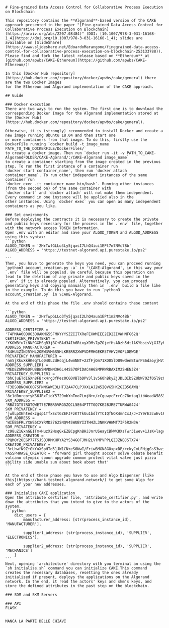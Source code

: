     # Fine-grained Data Access Control for Collaborative Process Execution on Blockchain

    This repository contains the **Algorand**-based version of the CAKE approach presented in the paper "[Fine-grained Data Access Control for
    Collaborative Process Execution on Blockchain](https://arxiv.org/abs/2207.08484)" (DOI: [10.1007/978-3-031-16168-1_4](https://doi.org/10.1007/978-3-031-16168-1_4); slides are available on [SlideShare](https://www.slideshare.net/EdoardoMarangone/finegrained-data-access-control-for-collaborative-process-execution-on-blockchain-253133788)). Please find and fork the latest release based on **Ethereum** at [github.com/apwbs/CAKE-Ethereum](https://github.com/apwbs/CAKE-Ethereum/)!

    In this [Docker Hub repository](https://hub.docker.com/repository/docker/apwbs/cake/general) there are the two Docker Images 
    for the Ethereum and Algorand implementation of the CAKE approach.

    ## Guide

    ### Docker execution
    There are two ways to run the system. The first one is to download the corresponding Docker Image for the Algorand implementation stored at the [Docker Hub](https://hub.docker.com/repository/docker/apwbs/cake/general).

    Otherwise, it is (strongly) recommended to install Docker and create a new image running Ubuntu 18.04 and then start one
    or more containers from that image. To do this, firstly use the DockerFile running `docker build -t image_name PATH_TO_THE_DOCKERFILE/DockerFiles/`
    to create a docker image. Then run `docker run -it -v PATH_TO_CAKE-AlgorandFOLDER/CAKE-Agorand/:/CAKE-Algorand image_name`
    to create a container starting from the image created in the previous step. To run the first instance of a container run
    `docker start container_name`, then run `docker attach container_name`. To run other independent instances of the same container run
    `docker exec -it container_name bin/bash`. Running other instances (from the second on) of the same container with 
    `docker start` and `docker attach` will not make them independent. Every command in one instance will be applied also in the
    other instances. Using `docker exec` you can open as many independent containers as you like.

    ### Set enviroments
    Before deploying the contracts it is necessary to create the private and public keys necessary for the process in the .`env` file, together with the network access TOKEN information.
    Open .env with an editor and save your ALGOD_TOKEN and ALGOD_ADDRESS using this syntax:
    ```python
    ALGOD_TOKEN = '2HrTwfGLLo3Ly5jqxsI7LhQ4iui1EPt7m7NVc7Bb'
    ALGOD_ADDRESS = 'https://testnet-algorand.api.purestake.io/ps2'

    ```
    Then, you have to generate the keys you need, you can proceed running `python3 account_creation.py -a` in '\CAKE-Algorand', in this way your `.env` file will be populad. Be careful because this operation can lead to the deletion of any private and public keys saved in the `.env` if it is already populed. Alternatively, you can proceed generating keys and copying manually then in `.env` build a file like in the example. To do this you have to run `python3 account_creation.py` in \CAKE-Algorand.

    At the end of this phase the file .env should contains these content

    ```python
    ALGOD_TOKEN = '2HrTwpGLLo3Ty5jqxsI2LhQ4aua1EPt1m2NVc4Bb'
    ALGOD_ADDRESS = 'https://testnet-algorand.api.purestake.io/ps2'

    ADDRESS_CERTIFIER = 'T4PMAA6ODUO3OUAKMG5SFMKYYYSZZIITXReFEXWMIEE2ED2ZIVWHNFG62Q'
    CERTIFIER_PRIVATEKEY = 'YKOWBfu7iNNPGXMSgR3jBC+BAd34Ih6RixyX9Ms7pZOjefHsADzh5dt1AKYbsisVjGJZyhE7xMUl7MQQmiD1lFbA=='
    ADDRESS_MANUFACTURER = 'S4HU4ZINJ5YHL2OBW3VM6S5HLKRSRR2XWPVDFMHGEKR5TVHV2VOFLOEWGE'
    PRIVATEKEY_MANUFACTURER = 'nmSjXkuXkHKeqTLq040L2dHcqjL4wmNNT+2ZfFjOm71XD05lDU9wdenBturPS6daoyjHV7PqMrDmIqPZ1PXVXA=='
    ADDRESS_SUPPLIER1 = 'MEDEZGMMSDFUBBWSMVDNN3HGL44SS7OPIDAC4H6SMPRWRBAXIM2SHEN3Z4'
    PRIVATEKEY_SUPPLIER1 = 'bhCjuETdIGXn8FBrx4rg3fPez0CGOVBlbDPVJl1v560hBkyZjJDLQIbSZUbW7OZfOSl9z0DALh/SY+NohBdDNQ=='
    ADDRESS_SUPPLIER2 = 'F3BSOBNOWCOO7SPNNKWWE3LHTJ2A47CLPJXXLAJ2W5IQVG5HK2GZB56AWQ'
    PRIVATEKEY_SUPPLIER2 = '8c1d0nreo+yKS6JRxTioY5729mbYnTno7LmjN+n/cCguwycFrrCc78ntaq1ibWeadA58S3pvdYE6t1EKm6dWjQ=='
    SKM_ADDRESS = 'RBA7GTS7RGTQWET7E7RBR5VRG5ZQCL5E64FTTTGQ7KE2BJRE7TURWWG424'
    SKM_PRIVATEKEY = 'jw0LpXEhtedkzgsp1TfxEctGZEFJFzKTTkUu1bdlYTCIQfNOX4mnCxJ/J+IY9rE3cwEv1PcLOczQ+omgpiT86Q=='
    SDM_ADDRESS =  'WIEBSFRLYXWE6CXYRMD2762SNQV4SWUBYI3TH4ZL3NKKVHWMT7IF5R2N3A'
    SDM_PRIVATEKEY = 'z98uZ1GxnGEITm+HuzX2HsqGxEZBCpgKnBHJJnrUSeayCBkWK8XsTwr3iwev+1JsK+lagcI3M/Mr21Sqnsyf0A=='s
    ADDRESS_CREATOR = 'PQMOY2OEGP77TSJSBJRMKHRYA2YS34GOFJMH2LVYMPVPPLQZJZNBJSTX74'
    CREATOR_PRIVATEKEY =  '3rLhwfN9Z+GkYuXSpHTd51JW1CN+eS0NwI/FriwBMGN8GOxpxDP/+ckyCmLFHjgGsS3wzipYfS32Y+r3rhlOWg=='
    PASSPHRASE_CREATOR = 'forward girl thought soccer solve debate benefit vulcano olympic spoon upgrade common protect vital valve just pizza ability side unable sun about book about that'
    ```

    At the end of these phase you have to use and Algo Dispenser [like this](https://bank.testnet.algorand.network/) to get some Algo for each of your new addresses.

    ### Inizialize CAKE application
    Open the attribute certifier file, 'attribute_certifier.py', and write down the attributes that you intend to give to the actors of the system. 
    ```python
        dict_users = {
            manufacturer_address: [str(process_instance_id), 'MANUFACTURER'],

            supplier1_address: [str(process_instance_id), 'SUPPLIER', 'ELECTRONICS'],

            supplier2_address: [str(process_instance_id), 'SUPPLIER', 'MECHANICS']
        }
    ```
    Next, opening 'architecture' directory with you terminal an using the `sh initialize.sh` command you can initialize CAKE.This command creates the necessary databases, resetting the ones already initialized if present, deploys the applications on the Algorand network. In the end, it read the actors' keys and skm's keys, and store the defined attributes in the past step on the blockchain. 

    ### SDM and SKM Servers 

    ### API
    FLASK


    MANCA LA PARTE DELLE CHIAVI
